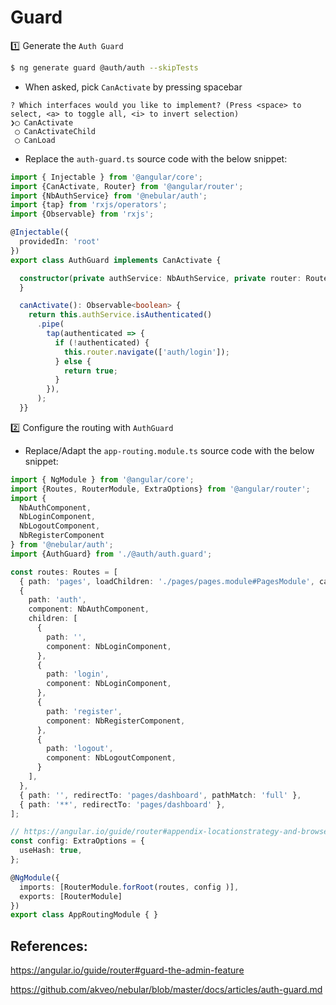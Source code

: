 # Guard


:one: Generate the `Auth Guard`

```bash
$ ng generate guard @auth/auth --skipTests
```

* When asked, pick `CanActivate` by pressing spacebar

```
? Which interfaces would you like to implement? (Press <space> to select, <a> to toggle all, <i> to invert selection)
❯◯ CanActivate
 ◯ CanActivateChild
 ◯ CanLoad
```

* Replace the `auth-guard.ts` source code with the below snippet:

```typescript
import { Injectable } from '@angular/core';
import {CanActivate, Router} from '@angular/router';
import {NbAuthService} from '@nebular/auth';
import {tap} from 'rxjs/operators';
import {Observable} from 'rxjs';

@Injectable({
  providedIn: 'root'
})
export class AuthGuard implements CanActivate {

  constructor(private authService: NbAuthService, private router: Router) {
  }

  canActivate(): Observable<boolean> {
    return this.authService.isAuthenticated()
      .pipe(
        tap(authenticated => {
          if (!authenticated) {
            this.router.navigate(['auth/login']);
          } else {
            return true;
          }
        }),
      );
  }}

```

:two: Configure the routing with `AuthGuard`

* Replace/Adapt the `app-routing.module.ts` source code with the below snippet:

```typescript
import { NgModule } from '@angular/core';
import {Routes, RouterModule, ExtraOptions} from '@angular/router';
import {
  NbAuthComponent,
  NbLoginComponent,
  NbLogoutComponent,
  NbRegisterComponent
} from '@nebular/auth';
import {AuthGuard} from './@auth/auth.guard';

const routes: Routes = [
  { path: 'pages', loadChildren: './pages/pages.module#PagesModule', canActivate: [AuthGuard]},
  {
    path: 'auth',
    component: NbAuthComponent,
    children: [
      {
        path: '',
        component: NbLoginComponent,
      },
      {
        path: 'login',
        component: NbLoginComponent,
      },
      {
        path: 'register',
        component: NbRegisterComponent,
      },
      {
        path: 'logout',
        component: NbLogoutComponent,
      }
    ],
  },
  { path: '', redirectTo: 'pages/dashboard', pathMatch: 'full' },
  { path: '**', redirectTo: 'pages/dashboard' },
];

// https://angular.io/guide/router#appendix-locationstrategy-and-browser-url-styles
const config: ExtraOptions = {
  useHash: true,
};

@NgModule({
  imports: [RouterModule.forRoot(routes, config )],
  exports: [RouterModule]
})
export class AppRoutingModule { }
```

## References:

https://angular.io/guide/router#guard-the-admin-feature

https://github.com/akveo/nebular/blob/master/docs/articles/auth-guard.md

